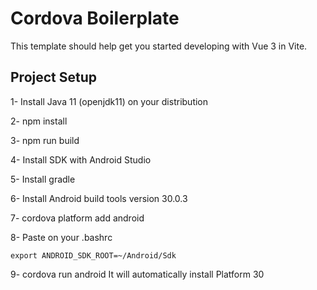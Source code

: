 # Cordova Boilerplate

This template should help get you started developing with Vue 3 in Vite.

## Project Setup

1- Install Java 11 (openjdk11) on your distribution

2- npm install

3- npm run build

4- Install SDK with Android Studio

5- Install gradle

6- Install Android build tools version 30.0.3

7- cordova platform add android

8- Paste on your .bashrc
```
export ANDROID_SDK_ROOT=~/Android/Sdk
```

9- cordova run android
It will automatically install Platform 30